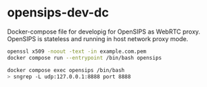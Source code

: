 # opensips-dev-dc

Docker-compose file for developig for OpenSIPS as WebRTC proxy. OpenSIPS is stateless and running in host network proxy mode.

```bash
openssl x509 -noout -text -in example.com.pem
docker compose run --entrypoint /bin/bash opensips

docker compose exec opensips /bin/bash
> sngrep -L udp:127.0.0.1:8888 port 8888
```
